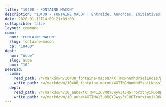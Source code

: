 ```yaml
---
title: "10400 - FONTAINE MACON"
description: "10400 - FONTAINE MACON | Entraide, Annonces, Initiatives"
date: 2020-01-11T14:09:21+09:00
collapsible: false
layout: commune
comm:
  nom: "FONTAINE MACON"
  slug: fontaine-macon
  cp: "10400"
dept:
  nom: "Aube"
  slug: aube
  num: "10"
peerpad:
  comm:
    read_path: /r/markdown/10400_fontaine-macon/4XTTMGNnnmhdYsaiLKoss7pnid6R1xMxzwu7BV76zALcj9fFo
    write_path: /w/markdown/10400_fontaine-macon/4XTTMGNnnmhdYsaiLKoss7pnid6R1xMxzwu7BV76zALcj9fFo-K3TgUWMGAG3RN6pPwxM76VhiADd4rPPeNuUMxBGu6hxVhYQdu9PgKvCov4G14EhqQ6ZrTtn7GbG7nyqTbJGQdS5Yrcq7ttXUTx8Caf6mvGvpfj2UBDywYownWu35o5Sn5nki5jRB
  dept:
    read_path: /r/markdown/10_aube/4XTTM41Zu8MQYJwyv3tJHGTrorxtnyikD68DsVemyiZk3ThMz
    write_path: /w/markdown/10_aube/4XTTM41Zu8MQYJwyv3tJHGTrorxtnyikD68DsVemyiZk3ThMz-K3TgTmGUJaeXhcyrKr3gXoqmq82GkfYoTwSCbr39jXo2qoiz4eMZ1zWf94tEK8PkgCEQwZ6j878iec7q7nyW22BbTVtKr2C3mJwkjMoqhPxRA9brvyfx2cZBiMVgJntTtrf7GrDW
---
```


